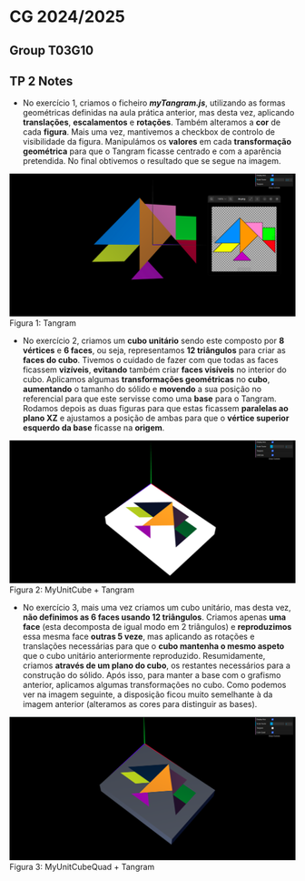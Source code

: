 # CG 2024/2025

## Group T03G10

## TP 2 Notes

- No exercício 1, criamos o ficheiro **_myTangram.js_**, utilizando as formas geométricas definidas na aula prática anterior, mas desta vez, aplicando **translações**, **escalamentos** e **rotações**. Também alteramos a **cor** de cada **figura**. Mais uma vez, mantivemos a checkbox de controlo de visibilidade da figura. Manipulámos os **valores** em cada **transformação geométrica** para que o Tangram ficasse centrado e com a aparência pretendida. No final obtivemos o resultado que se segue na imagem.

![Screenshot 1](screenshots/cgra-t03g10-tp2-1.png)
Figura 1: Tangram

- No exercício 2, criamos um **cubo unitário** sendo este composto por **8 vértices** e **6 faces**, ou seja, representamos **12 triângulos** para criar as **faces do cubo**. Tivemos o cuidado de fazer com que todas as faces ficassem **vizíveis**, **evitando** também criar **faces visíveis** no interior do cubo. Aplicamos algumas **transformações geométricas** no **cubo**, **aumentando** o tamanho do sólido e **movendo** a sua posição no referencial para que este servisse como uma **base** para o Tangram. Rodamos depois as duas figuras para que estas ficassem **paralelas ao plano XZ** e ajustamos a posição de ambas para que o **vértice superior esquerdo da base** ficasse na **origem**.

![Screenshot 2](screenshots/cgra-t03g10-tp2-2.png)
Figura 2: MyUnitCube + Tangram

- No exercício 3, mais uma vez criamos um cubo unitário, mas desta vez, **não definimos as 6 faces usando 12 triângulos**. Criamos apenas **uma face** (esta decomposta de igual modo em 2 triângulos) e **reproduzimos** essa mesma face **outras 5 veze**, mas aplicando as rotações e translações necessárias para que o **cubo mantenha o mesmo aspeto** que o cubo unitário anteriormente reproduzido. Resumidamente, criamos **através de um plano do cubo**, os restantes necessários para a construção do sólido. Após isso, para manter a base com o grafismo anterior, aplicamos algumas transformações no cubo. Como podemos ver na imagem seguinte, a disposição ficou muito semelhante à da imagem anterior (alteramos as cores para distinguir as bases).

![Screenshot 3](screenshots/cgra-t03g10-tp2-3.png)
Figura 3: MyUnitCubeQuad + Tangram


